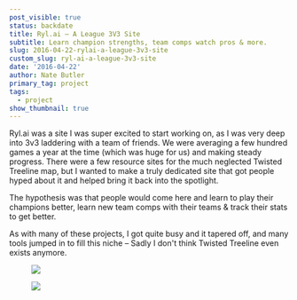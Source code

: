 ```yaml
---
post_visible: true
status: backdate
title: Ryl.ai – A League 3V3 Site
subtitle: Learn champion strengths, team comps watch pros & more.
slug: 2016-04-22-rylai-a-league-3v3-site
custom_slug: ryl-ai-a-league-3v3-site
date: '2016-04-22'
author: Nate Butler
primary_tag: project
tags:
  - project
show_thumbnail: true
---
```

<p>Ryl.ai was a site I&nbsp;was super excited to start working on, as I&nbsp;was very deep into 3v3 laddering with a team of friends. We were averaging a few hundred games a year at the time (which was huge for us) and making steady progress. There were a few resource sites for the much neglected Twisted Treeline map, but I wanted to make a truly dedicated site that got people hyped about it and helped bring it back into the spotlight.</p><p>The hypothesis was that people would come here and learn to play their champions better, learn new team comps with their teams &amp; track their stats to get better.</p><p>As with many of these projects, I got quite busy and it tapered off, and many tools jumped in to fill this niche – Sadly I don't think Twisted Treeline even exists anymore.</p><figure class="w-richtext-figure-type-image w-richtext-align-fullwidth" style="max-width:2616px"><div><img src="https://uploads-ssl.webflow.com/60453108a750bf32c24d79eb/604bbeb294938f3d44f9bcc5_Screen%20Shot%202021-03-12%20at%2011.13.43%20AM.png" loading="lazy" width="auto" height="auto"></div></figure><figure class="w-richtext-figure-type-image w-richtext-align-fullwidth" style="max-width:2610px"><div><img src="https://uploads-ssl.webflow.com/60453108a750bf32c24d79eb/604bbf594ff35756f3906d3f_Screen%20Shot%202021-03-12%20at%2011.13.53%20AM.png" loading="lazy"></div></figure>